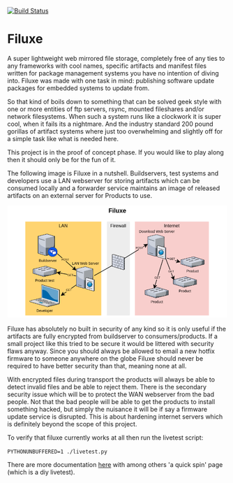 [![Build Status](https://travis-ci.org/bjerrep/filuxe.svg?branch=master)](https://travis-ci.org/bjerrep/filuxe)


# Filuxe

A super lightweight web mirrored file storage, completely free of any ties to any frameworks with cool names, specific artifacts and manifest files written for package management systems you have no intention of diving into. Filuxe was made with one task in mind: publishing software update packages for embedded systems to update from.

So that kind of boils down to something that can be solved geek style with one or more entities of ftp servers, rsync, mounted fileshares and/or network filesystems. When such a system runs like a clockwork it is super cool, when it fails its a nightmare. And the industry standard 200 pound gorillas of artifact systems where just too overwhelming and slightly off for a simple task like what is needed here.

This project is in the proof of concept phase. If you would like to play along then it should only be for the fun of it.

The following image is Filuxe in a nutshell. Buildservers, test systems and developers use a LAN webserver for storing artifacts which can be consumed locally and a forwarder service maintains an image of released artifacts on an external server for Products to use.

![artifact-file-system](artwork/filuxe.png)



Filuxe has absolutely no built in security of any kind so it is only useful if the artifacts are fully encrypted from buildserver to consumers/products. If a small project like this tried to be secure it would be littered with security flaws anyway. Since you should always be allowed to email a new hotfix firmware to someone anywhere on the globe Filuxe should never be required to have better security than that, meaning none at all.

With encrypted files during transport the products will always be able to detect invalid files and be able to  reject them. There is the secondary security issue which will be to protect the WAN webserver from the bad people. Not that the bad people will be able to get the products to install something hacked, but simply the nuisance it will be if say a firmware update service is disrupted. This is about hardening internet servers which is definitely beyond the scope of this project. 



To verify that filuxe currently works at all then run the livetest script:

`PYTHONUNBUFFERED=1 ./livetest.py`



There are more documentation [here](https://filuxe.readthedocs.io/en/latest/) with among others 'a quick spin' page (which is a diy livetest).